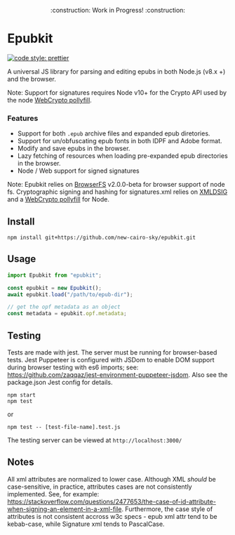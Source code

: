 <p align="center">
    :construction: Work in Progress! :construction:
</p>

# Epubkit

[![code style: prettier](https://img.shields.io/badge/code_style-prettier-ff69b4.svg?style=flat-square)](https://github.com/prettier/prettier)

A universal JS library for parsing and editing epubs in both Node.js (v8.x +) and the browser.

Note: Support for signatures requires Node v10+ for the Crypto API used by the node [WebCrypto pollyfill](https://github.com/PeculiarVentures/webcrypto#readme).

### Features

- Support for both `.epub` archive files and expanded epub diretories.
- Support for un/obfuscating epub fonts in both IDPF and Adobe format.
- Modify and save epubs in the browser.
- Lazy fetching of resources when loading pre-expanded epub directories in the browser.
- Node / Web support for signed signatures

Note: Epubkit relies on [BrowserFS](https://github.com/jvilk/BrowserFS) v2.0.0-beta for browser support of node fs. Cryptographic signing and hashing for signatures.xml relies on [XMLDSIG](https://github.com/PeculiarVentures/xmldsigjs) and a [WebCrypto pollyfill](https://github.com/PeculiarVentures/webcrypto#readme) for Node.

## Install

```
npm install git+https://github.com/new-cairo-sky/epubkit.git
```

## Usage

```js
import Epubkit from "epubkit";

const epubkit = new Epubkit();
await epubkit.load("/path/to/epub-dir");

// get the opf metadata as an object
const metadata = epubkit.opf.metadata;
```

## Testing

Tests are made with jest. The server must be running for browser-based tests.
Jest Puppeteer is configured with JSDom to enable DOM support during browser testing with es6 imports; see: https://github.com/zaqqaz/jest-environment-puppeteer-jsdom. Also see the package.json Jest config for details.

```
npm start
npm test
```

or

```
npm test -- [test-file-name].test.js
```

The testing server can be viewed at `http://localhost:3000/`
## Notes

All xml attributes are normalized to lower case. Although XML _should_ be case-sensitive, in practice, attributes cases are not consistently implemented. See, for example: https://stackoverflow.com/questions/2477653/the-case-of-id-attribute-when-signing-an-element-in-a-xml-file. Furthermore, the case style of attributes is not consistent accross w3c specs - epub xml attr tend to be kebab-case, while Signature xml tends to PascalCase.
